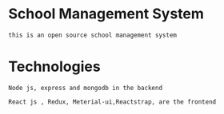 # School Management System 
    this is an open source school management system 
# Technologies
    
    Node js, express and mongodb in the backend
 
    React js , Redux, Meterial-ui,Reactstrap, are the frontend
    

